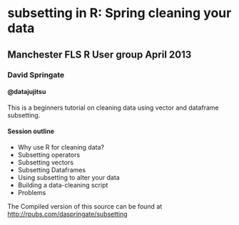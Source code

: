 # subsetting in R: Spring cleaning your data 
## Manchester FLS R User group April 2013
### David Springate
#### @datajujitsu

This is a beginners tutorial on cleaning data using vector and dataframe subsetting.

#### Session outline

* Why use R for cleaning data?
* Subsetting operators
* Subsetting vectors
* Subsetting Dataframes
* Using subsetting to alter your data
* Building a data-cleaning script
* Problems

The Compiled version of this source can be found at http://rpubs.com/daspringate/subsetting
